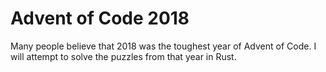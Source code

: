 # Advent of Code 2018
Many people believe that 2018 was the toughest year of Advent of Code. I will attempt to solve the puzzles from that year in Rust.
